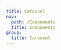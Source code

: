 ```yaml
---
title: Carousel
nav:
  path: /Components
  title: Components
group:
  title: Carousel
---
```


<code src="./demo/basic.tsx"></code>
